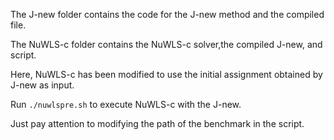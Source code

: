 The J-new folder contains the code for the J-new method and the compiled file.

The NuWLS-c folder contains the NuWLS-c solver,the compiled J-new, and script.

Here, NuWLS-c has been modified to use the initial assignment obtained by J-new as input.

Run `./nuwlspre.sh` to execute NuWLS-c with the J-new.

Just pay attention to modifying the path of the benchmark in the script.
